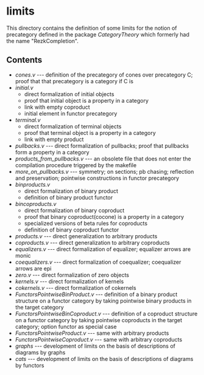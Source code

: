 limits
===============

This directory contains the definition of some limits for the notion of precategory defined in the package *CategoryTheory* which formerly had the name "RezkCompletion".

## Contents


* *cones.v* --- definition of the precategory of cones over precategory C; proof that that precategory is a category if C is
* *initial.v*
  * direct formalization of initial objects
  * proof that initial object is a property in a category
  * link with empty coproduct
  * initial element in functor precategory
* *terminal.v*
  * direct formalization of terminal objects
  * proof that terminal object is a property in a category
  * link with empty product
* *pullbacks.v* --- direct formalization of pullbacks; proof that pullbacks form a property in a category
* *products_from_pullbacks.v* --- an obsolete file that does not enter the compilation procedure triggered by the makefile
* *more_on_pullbacks.v* --- symmetry; on sections; pb chasing; reflection and preservation; pointwise constructions in functor precategory 
* *binproducts.v*
  * direct formalization of binary product
  * definition of binary product functor
* *bincoproducts.v*
  * direct formalization of binary coproduct
  * proof that binary coproduct(cocone) is a property in a category
  * specialized versions of beta rules for coproducts
  * definition of binary coproduct functor
* *products.v* --- direct generalization to arbitrary products
* *coproducts.v* --- direct generalization to arbitrary coproducts
* *equalizers.v* --- direct formalization of equalizer; equalizer arrows are monic
* *coequalizers.v* --- direct formalization of coequalizer; coequalizer arrows are epi
* *zero.v* --- direct formalization of zero objects
* *kernels.v* --- direct formalization of kernels
* *cokernels.v* --- direct formalization of cokernels
* *FunctorsPointwiseBinProduct.v*  --- definition of a binary product structure on a functor category by taking pointwise binary products in the target category
* *FunctorsPointwiseBinCoproduct.v* --- definition of a coproduct structure on a functor category by taking pointwise coproducts in the target category; option functor as special case
* *FunctorsPointwiseProduct.v* --- same with arbitrary products
* *FunctorsPointwiseCoproduct.v* --- same with arbitrary coproducts
* *graphs* --- development of limits on the basis of descriptions of diagrams by graphs
* *cats* --- development of limits on the basis of descriptions of diagrams by functors


